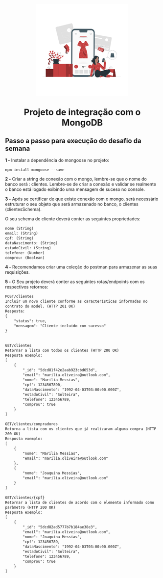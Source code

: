 <h1 align="center">
  <img src="public/images/shopping-on-line.png" alt="mulher jogando vídeo game de frente para tv" width="300">
<p align="center">Projeto de integração com o MongoDB<p>

## Passo a passo para execução do desafio da semana

**1 -** Instalar a dependência do mongoose no projeto:

```
npm install mongoose --save
```

**2 -**  Criar a string de conexão com o mongo, lembre-se que o nome do banco será : clientes. Lembre-se de criar a conexão e validar se realmente o banco está logado exibindo uma mensagem de suceso no console.

**3 -**  Após se certificar de que existe conexão com o mongo, será necessário estruturar o seu objeto que será armazenado no banco, o clientes (clientesSchema). 

O seu schema de cliente deverá conter as seguintes propriedades:
```
nome (String)
email: (String)
cpf: (String)
dataNascimento: (String)
estadoCivil: (String)
telefone: (Number)
comprou: (Boolean)
```

**4 -**  Recomendamos criar uma coleção do postman para armazenar as suas requisições.

**5 -**  O Seu projeto deverá conter as seguintes rotas/endpoints com os respectivos retornos:

```
POST/clientes
Incluir um novo cliente conforme as características informadas no contrato do model. (HTTP 201 OK)
Resposta:
{
    "status": true,
    "mensagem": "Cliente incluido com sucesso"
}


GET/clientes
Retornar a lista com todos os clientes (HTTP 200 OK)
Resposta exemplo:
[
    {
        "_id": "5dcd81f42e2aab923cbd653d",
        "email": "marilia.oliveira@outlook.com",
        "nome": "Marilia Messias",
        "cpf": 1234567890,
        "dataNascimento": "1992-04-03T03:00:00.000Z",
        "estadoCivil": "Solteira",
        "telefone": 123456789,
        "comprou": true
    }
]

GET/clientes/compradores
Retorna a lista com os clientes que já realizaram alguma compra (HTTP 200 OK)
Resposta exemplo:
[
    {
        "nome": "Marilia Messias",
        "email": "marilia.oliveira@outlook.com"
    },
    {
        "nome": "Joaquina Messias",
        "email": "marilia.oliveira@outlook.com"
    }
]

GET/clientes/{cpf}
Retornar a lista de clientes de acordo com o elemento informado como parâmetro (HTTP 200 OK)
Resposta exemplo:
[
    {
        "_id": "5dcd82ad5777b7b184ae38e3",
        "email": "marilia.oliveira@outlook.com",
        "nome": "Joaquina Messias",
        "cpf": 123456789,
        "dataNascimento": "1992-04-03T03:00:00.000Z",
        "estadoCivil": "Solteira",
        "telefone": 123456789,
        "comprou": true
    }
]
```